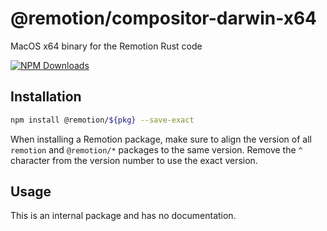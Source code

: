 # @remotion/compositor-darwin-x64
 
MacOS x64 binary for the Remotion Rust code
 
[![NPM Downloads](https://img.shields.io/npm/dm/compositor-darwin-x64.svg?style=flat&color=black&label=Downloads)](https://npmcharts.com/compare/compositor-darwin-x64?minimal=true)
 
## Installation
 
```bash
npm install @remotion/${pkg} --save-exact
```
 
When installing a Remotion package, make sure to align the version of all `remotion` and `@remotion/*` packages to the same version.
Remove the `^` character from the version number to use the exact version.
 
## Usage
 
This is an internal package and has no documentation.
